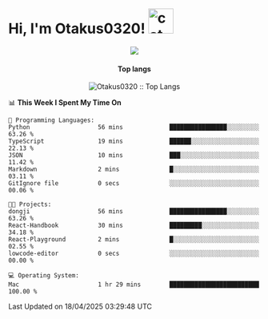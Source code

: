 <h1> Hi, I'm Otakus0320! <img src="https://media.giphy.com/media/mGcNjsfWAjY5AEZNw6/giphy.gif" width="50" alt="cat"></h1>

<p align="center"><a href="https://wakatime.com/@044d69d0-1253-4f60-96b6-5d19a0f9dde5"><img src="https://wakatime.com/badge/user/044d69d0-1253-4f60-96b6-5d19a0f9dde5.svg" /></a></p>

<h4 align="center">Top langs</h4>

<p align="center"><img src="https://github-readme-stats.vercel.app/api/top-langs/?username=Otakus0320&langs_count=10&theme=tokyonight&layout=compact&timestamp={{random_number}}" alt="Otakus0320 :: Top Langs" /></p>

<!--START_SECTION:waka-->
📊 **This Week I Spent My Time On** 

```text
💬 Programming Languages: 
Python                   56 mins             ████████████████░░░░░░░░░   63.26 % 
TypeScript               19 mins             ██████░░░░░░░░░░░░░░░░░░░   22.13 % 
JSON                     10 mins             ███░░░░░░░░░░░░░░░░░░░░░░   11.42 % 
Markdown                 2 mins              █░░░░░░░░░░░░░░░░░░░░░░░░   03.11 % 
GitIgnore file           0 secs              ░░░░░░░░░░░░░░░░░░░░░░░░░   00.06 % 

🐱‍💻 Projects: 
dongji                   56 mins             ████████████████░░░░░░░░░   63.26 % 
React-Handbook           30 mins             █████████░░░░░░░░░░░░░░░░   34.18 % 
React-Playground         2 mins              █░░░░░░░░░░░░░░░░░░░░░░░░   02.55 % 
lowcode-editor           0 secs              ░░░░░░░░░░░░░░░░░░░░░░░░░   00.00 % 

💻 Operating System: 
Mac                      1 hr 29 mins        █████████████████████████   100.00 % 
```


 Last Updated on 18/04/2025 03:29:48 UTC
<!--END_SECTION:waka-->
